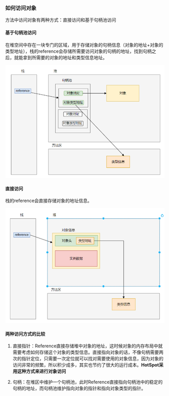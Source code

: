 ### 如何访问对象

方法中访问对象有两种方式：直接访问和基于句柄池访问

#### 基于句柄池访问

在堆空间中存在一块专门的区域，用于存储对象的句柄信息（对象的地址+对象的类型地址），栈的reference会存储所需要访问对象的句柄的地址，找到句柄之后，就能拿到所需要的对象的地址和类型信息地址。

![image-20220608000007985](assets/image-20220607235704895.png)

#### 直接访问

栈的reference会直接存储对象的地址信息。

![image-20220608000007985](assets/image-20220608000007985.png)

#### 两种访问方式的比较

1. 直接指针：Reference直接存储堆中对象的地址，这时候对象的内存布局中就需要考虑如何存储这个对象的类型信息。直接指向对象的话，不像句柄需要两次的指针定位，只需要一次定位就可以找对需要使用的对象信息，因为对象的访问非常的频繁，所以积少成多，其实也节约了很大的运行成本。**HotSpot采用这种方式来进行对象访问**

2. 句柄：在堆区中维护一个句柄池，此时Reference直接指向句柄池中的稳定的句柄的地址，而句柄池维护指向对象的指针和指向对象类型的指针。